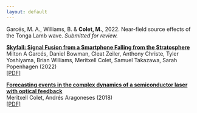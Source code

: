 ```yaml
---
layout: default
---
```

<p>
Garcés, M. A., Williams, B. & <strong>Colet, M.</strong>, 2022. Near-field source effects of the Tonga Lamb wave. 
<i>Submitted for review.</i>
</p>


<p><a href="https://www.mdpi.com/2624-6120/3/2/14"><strong>Skyfall: Signal Fusion from a Smartphone Falling from the Stratosphere</strong></a>
<br>
Milton A Garcés, Daniel Bowman, Cleat Zeiler, Anthony Christe, Tyler Yoshiyama, Brian Williams, Meritxell Colet, 
Samuel Takazawa, Sarah Popenhagen (2022) <br>
<a href="Garces_et_al_2022.pdf">[PDF]</a>
</p>

<p><a href="https://www.nature.com/articles/s41598-018-29110-5"><strong>Forecasting events in the complex dynamics of a semiconductor laser with optical feedback</strong></a>
<br>
Meritxell Colet, Andrés Aragoneses (2018) <br>
<a href="Aragoneses_and_Colet_2018.pdf">[PDF]</a>
</p>
